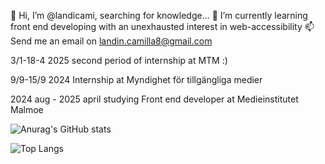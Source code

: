  👋 Hi, I’m @landicami, searching for knowledge...
 🌱 I’m currently learning front end developing with an unexhausted interest in web-accessibility 
 📫 Send me an email on landin.camilla8@gmail.com
 
 3/1-18-4 2025 second period of internship at MTM :)

 9/9-15/9 2024 Internship at Myndighet för tillgängliga medier

 2024 aug - 2025 april studying Front end developer at Medieinstitutet Malmoe

![Anurag's GitHub stats](https://github-readme-stats.vercel.app/api?username=landicami&show_icons=true&theme=dark)


![Top Langs](https://github-readme-stats.vercel.app/api/top-langs/?username=landicami&layout=compact&theme=dark)
